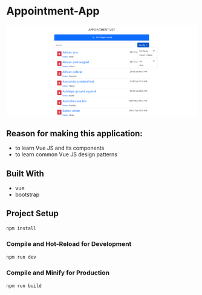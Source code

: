 # Appointment-App

![My Image](/hero_1.png)

## Reason for making this application:
- to learn Vue JS and its components
- to learn common Vue JS design patterns

## Built With
- vue
- bootstrap


## Project Setup

```sh
npm install
```

### Compile and Hot-Reload for Development

```sh
npm run dev
```

### Compile and Minify for Production

```sh
npm run build
```
